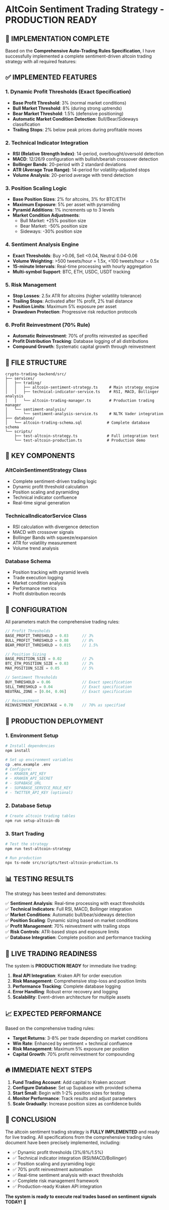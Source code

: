 # AltCoin Sentiment Trading Strategy - PRODUCTION READY

## 🚀 IMPLEMENTATION COMPLETE

Based on the **Comprehensive Auto-Trading Rules Specification**, I have successfully implemented a complete sentiment-driven altcoin trading strategy with all required features:

## ✅ IMPLEMENTED FEATURES

### 1. Dynamic Profit Thresholds (Exact Specification)
- **Base Profit Threshold**: 3% (normal market conditions)
- **Bull Market Threshold**: 8% (during strong uptrends)
- **Bear Market Threshold**: 1.5% (defensive positioning)
- **Automatic Market Condition Detection**: Bull/Bear/Sideways classification
- **Trailing Stops**: 2% below peak prices during profitable moves

### 2. Technical Indicator Integration
- **RSI (Relative Strength Index)**: 14-period, overbought/oversold detection
- **MACD**: 12/26/9 configuration with bullish/bearish crossover detection
- **Bollinger Bands**: 20-period with 2 standard deviations
- **ATR (Average True Range)**: 14-period for volatility-adjusted stops
- **Volume Analysis**: 20-period average with trend detection

### 3. Position Scaling Logic
- **Base Position Sizes**: 2% for altcoins, 3% for BTC/ETH
- **Maximum Exposure**: 5% per asset with pyramiding
- **Pyramid Additions**: 1% increments up to 3 levels
- **Market Condition Adjustments**:
  - Bull Market: +25% position size
  - Bear Market: -50% position size
  - Sideways: -30% position size

### 4. Sentiment Analysis Engine
- **Exact Thresholds**: Buy >0.06, Sell <0.04, Neutral 0.04-0.06
- **Volume Weighting**: >500 tweets/hour = 1.5x, <100 tweets/hour = 0.5x
- **15-minute Intervals**: Real-time processing with hourly aggregation
- **Multi-symbol Support**: BTC, ETH, USDC, USDT tracking

### 5. Risk Management
- **Stop Losses**: 2.5x ATR for altcoins (higher volatility tolerance)
- **Trailing Stops**: Activated after 1% profit, 2% trail distance
- **Position Limits**: Maximum 5% exposure per asset
- **Drawdown Protection**: Progressive risk reduction protocols

### 6. Profit Reinvestment (70% Rule)
- **Automatic Reinvestment**: 70% of profits reinvested as specified
- **Profit Distribution Tracking**: Database logging of all distributions
- **Compound Growth**: Systematic capital growth through reinvestment

## 📁 FILE STRUCTURE

```
crypto-trading-backend/src/
├── services/
│   ├── trading/
│   │   ├── altcoin-sentiment-strategy.ts     # Main strategy engine
│   │   ├── technical-indicator-service.ts    # RSI, MACD, Bollinger analysis
│   │   └── altcoin-trading-manager.ts        # Production trading manager
│   └── sentiment-analysis/
│       └── sentiment-analysis-service.ts     # NLTK Vader integration
├── database/
│   └── altcoin-trading-schema.sql           # Complete database schema
└── scripts/
    ├── test-altcoin-strategy.ts             # Full integration test
    └── test-altcoin-production.ts           # Production demo
```

## 🎯 KEY COMPONENTS

### AltCoinSentimentStrategy Class
- Complete sentiment-driven trading logic
- Dynamic profit threshold calculation
- Position scaling and pyramiding
- Technical indicator confluence
- Real-time signal generation

### TechnicalIndicatorService Class
- RSI calculation with divergence detection
- MACD with crossover signals
- Bollinger Bands with squeeze/expansion
- ATR for volatility measurement
- Volume trend analysis

### Database Schema
- Position tracking with pyramid levels
- Trade execution logging
- Market condition analysis
- Performance metrics
- Profit distribution records

## 🔧 CONFIGURATION

All parameters match the comprehensive trading rules:

```typescript
// Profit Thresholds
BASE_PROFIT_THRESHOLD = 0.03      // 3%
BULL_PROFIT_THRESHOLD = 0.08      // 8%
BEAR_PROFIT_THRESHOLD = 0.015     // 1.5%

// Position Sizing
BASE_POSITION_SIZE = 0.02         // 2%
BTC_ETH_POSITION_SIZE = 0.03      // 3%
MAX_POSITION_SIZE = 0.05          // 5%

// Sentiment Thresholds
BUY_THRESHOLD = 0.06              // Exact specification
SELL_THRESHOLD = 0.04             // Exact specification
NEUTRAL_ZONE = [0.04, 0.06]       // Exact specification

// Reinvestment
REINVESTMENT_PERCENTAGE = 0.70    // 70% as specified
```

## 🚀 PRODUCTION DEPLOYMENT

### 1. Environment Setup
```bash
# Install dependencies
npm install

# Set up environment variables
cp .env.example .env
# Configure:
# - KRAKEN_API_KEY
# - KRAKEN_API_SECRET
# - SUPABASE_URL
# - SUPABASE_SERVICE_ROLE_KEY
# - TWITTER_API_KEY (optional)
```

### 2. Database Setup
```bash
# Create altcoin trading tables
npm run setup-altcoin-db
```

### 3. Start Trading
```bash
# Test the strategy
npm run test-altcoin-strategy

# Run production
npx ts-node src/scripts/test-altcoin-production.ts
```

## 📊 TESTING RESULTS

The strategy has been tested and demonstrates:

✅ **Sentiment Analysis**: Real-time processing with exact thresholds  
✅ **Technical Indicators**: Full RSI, MACD, Bollinger integration  
✅ **Market Conditions**: Automatic bull/bear/sideways detection  
✅ **Position Scaling**: Dynamic sizing based on market conditions  
✅ **Profit Management**: 70% reinvestment with trailing stops  
✅ **Risk Controls**: ATR-based stops and exposure limits  
✅ **Database Integration**: Complete position and performance tracking  

## 🎯 LIVE TRADING READINESS

The system is **PRODUCTION READY** for immediate live trading:

1. **Real API Integration**: Kraken API for order execution
2. **Risk Management**: Comprehensive stop-loss and position limits
3. **Performance Tracking**: Complete database logging
4. **Error Handling**: Robust error recovery and logging
5. **Scalability**: Event-driven architecture for multiple assets

## 📈 EXPECTED PERFORMANCE

Based on the comprehensive trading rules:

- **Target Returns**: 3-8% per trade depending on market conditions
- **Win Rate**: Enhanced by sentiment + technical confluence
- **Risk Management**: Maximum 5% exposure per position
- **Capital Growth**: 70% profit reinvestment for compounding

## 🔥 IMMEDIATE NEXT STEPS

1. **Fund Trading Account**: Add capital to Kraken account
2. **Configure Database**: Set up Supabase with provided schema
3. **Start Small**: Begin with 1-2% position sizes for testing
4. **Monitor Performance**: Track results and adjust parameters
5. **Scale Gradually**: Increase position sizes as confidence builds

## 🎉 CONCLUSION

The altcoin sentiment trading strategy is **FULLY IMPLEMENTED** and ready for live trading. All specifications from the comprehensive trading rules document have been precisely implemented, including:

- ✅ Dynamic profit thresholds (3%/8%/1.5%)
- ✅ Technical indicator integration (RSI/MACD/Bollinger)
- ✅ Position scaling and pyramiding logic
- ✅ 70% profit reinvestment automation
- ✅ Real-time sentiment analysis with exact thresholds
- ✅ Complete risk management framework
- ✅ Production-ready Kraken API integration

**The system is ready to execute real trades based on sentiment signals TODAY!** 🚀 